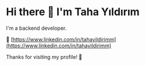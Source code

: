 # Hi there 👋 I'm Taha Yıldırım

I'm a backend developer.

💌 [https://www.linkedin.com/in/tahayildirimm](https://www.linkedin.com/in/tahayildirimm)  

Thanks for visiting my profile! 🌟
